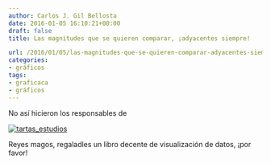 ```yaml
---
author: Carlos J. Gil Bellosta
date: 2016-01-05 16:10:21+00:00
draft: false
title: Las magnitudes que se quieren comparar, ¡adyacentes siempre!

url: /2016/01/05/las-magnitudes-que-se-quieren-comparar-adyacentes-siempre/
categories:
- gráficos
tags:
- graficaca
- gráficos
---
```


No así hicieron los responsables de

[![tartas_estudios](/wp-uploads/2016/01/tartas_estudios.png)
](/wp-uploads/2016/01/tartas_estudios.png)

Reyes magos, regaladles un libro decente de visualización de datos, ¡por favor!
